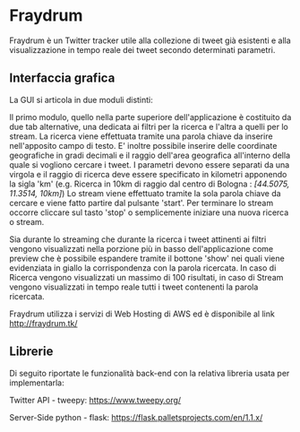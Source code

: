 # Fraydrum

Fraydrum è un Twitter tracker utile alla collezione di tweet già esistenti e alla visualizzazione in tempo reale dei tweet secondo determinati parametri.

## Interfaccia grafica
La GUI si articola in due moduli distinti:

Il primo modulo, quello nella parte superiore dell'applicazione è costituito da due tab alternative, una dedicata ai filtri per la ricerca e l'altra a quelli per lo stream. 
La ricerca viene effettuata tramite una parola chiave da inserire nell'apposito campo di testo. 
E' inoltre possibile inserire delle coordinate geografiche in gradi decimali e il raggio dell'area geografica all'interno della quale si vogliono cercare i tweet. I parametri devono essere separati da una virgola e il raggio di ricerca deve essere specificato in kilometri apponendo la sigla 'km' (e.g. Ricerca in 10km di raggio dal centro di Bologna : *[44.5075, 11.3514, 10km]*)
Lo stream viene effettuato tramite la sola parola chiave da cercare e viene fatto partire dal pulsante 'start'. Per terminare lo stream occorre cliccare sul tasto 'stop' o semplicemente iniziare una nuova ricerca o stream. 

Sia durante lo streaming che durante la ricerca i tweet attinenti ai filtri vengono visualizzati nella porzione più in basso dell'applicazione come preview che è possibile espandere tramite il bottone 'show' nei quali viene evidenziata in giallo la corrispondenza con la parola ricercata. 
In caso di Ricerca vengono visualizzati un massimo di 100 risultati, in caso di Stream vengono visualizzati in tempo reale tutti i tweet contenenti la parola ricercata.

Fraydrum utilizza i servizi di Web Hosting di AWS ed è disponibile al link http://fraydrum.tk/

## Librerie
Di seguito riportate le funzionalità back-end con la relativa libreria usata per implementarla:

Twitter API - tweepy: https://www.tweepy.org/

Server-Side python - flask: https://flask.palletsprojects.com/en/1.1.x/
